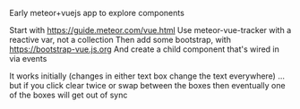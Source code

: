 Early meteor+vuejs app to explore components

Start with https://guide.meteor.com/vue.html
Use meteor-vue-tracker with a reactive var, not a collection
Then add some bootstrap, with https://bootstrap-vue.js.org
And create a child component that's wired in via events

It works initially (changes in either text box change the text everywhere)
... but if you click clear twice or swap between the boxes then eventually one of the boxes will get out of sync
